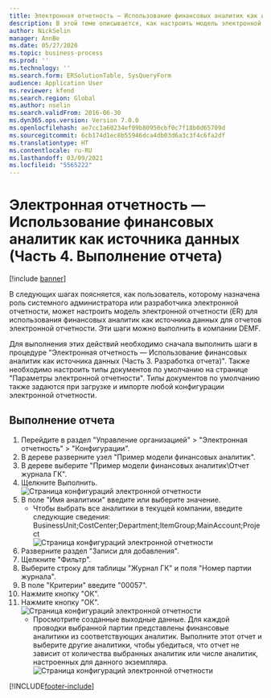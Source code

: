 ```yaml
---
title: Электронная отчетность — Использование финансовых аналитик как источника данных (Часть 4. Выполнение отчета)
description: В этой теме описывается, как настроить модель электронной отчетности (ER) для использования финансовых аналитик в качестве источника данных для отчетов электронной отчетности. (Часть 4)
author: NickSelin
manager: AnnBe
ms.date: 05/27/2020
ms.topic: business-process
ms.prod: ''
ms.technology: ''
ms.search.form: ERSolutionTable, SysQueryForm
audience: Application User
ms.reviewer: kfend
ms.search.region: Global
ms.author: nselin
ms.search.validFrom: 2016-06-30
ms.dyn365.ops.version: Version 7.0.0
ms.openlocfilehash: ae7cc1a60234ef09b80950cbf0c7f18b0d65709d
ms.sourcegitcommit: 6cb174d1ec8b55946dca4db03d6a3c3f4c6fa2df
ms.translationtype: HT
ms.contentlocale: ru-RU
ms.lasthandoff: 03/09/2021
ms.locfileid: "5565222"
---
```

# <a name="er-use-financial-dimensions-as-a-data-source-part-4---run-the-report"></a>Электронная отчетность — Использование финансовых аналитик как источника данных (Часть 4. Выполнение отчета)

[!include [banner](../../includes/banner.md)]

В следующих шагах поясняется, как пользователь, которому назначена роль системного администратора или разработчика электронной отчетности, может настроить модель электронной отчетности (ER) для использования финансовых аналитик как источника данных для отчетов электронной отчетности. Эти шаги можно выполнить в компании DEMF.

Для выполнения этих действий необходимо сначала выполнить шаги в процедуре "Электронная отчетность — Использование финансовых аналитик как источника данных (Часть 3. Разработка отчета)". Также необходимо настроить типы документов по умолчанию на странице "Параметры электронной отчетности". Типы документов по умолчанию также задаются при загрузке и импорте любой конфигурации электронной отчетности. 


## <a name="run-report"></a>Выполнение отчета
1. Перейдите в раздел "Управление организацией" > "Электронная отчетность" > "Конфигурации".
2. В дереве разверните узел "Пример модели финансовых аналитик".
3. В дереве выберите "Пример модели финансовых аналитик\Отчет журнала ГК".
4. Щелкните Выполнить.
![Страница конфигураций электронной отчетности](../media/er-financial-dimensions-guides-run1.png)
5. В поле "Имя аналитики" введите или выберите значение.
    * Чтобы выбрать все аналитики в текущей компании, введите следующие сведения: BusinessUnit;CostCenter;Department;ItemGroup;MainAccount;Project  
![Страница конфигураций электронной отчетности](../media/er-financial-dimensions-guides-run2.png)
6. Разверните раздел "Записи для добавления".
7. Щелкните "Фильтр".
8. Выберите строку для таблицы "Журнал ГК" и поля "Номер партии журнала".
9. В поле "Критерии" введите "00057".
10. Нажмите кнопку "OК".
11. Нажмите кнопку "OК".
![Страница конфигураций электронной отчетности](../media/er-financial-dimensions-guides-run3.png)
    * Просмотрите созданные выходные данные. Для каждой проводки выбранной партии представлены финансовые аналитики из соответствующих аналитик. Выполните этот отчет и выберите другие аналитики, чтобы убедиться, что отчет не зависит от количества выбранных аналитик или числе аналитик, настроенных для данного экземпляра.  
![Страница конфигураций электронной отчетности](../media/er-financial-dimensions-guides-run4.png)


[!INCLUDE[footer-include](../../../../includes/footer-banner.md)]